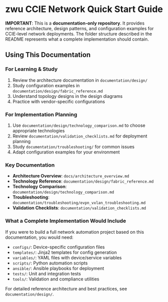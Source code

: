 # zwu CCIE Network Quick Start Guide

**IMPORTANT**: This is a **documentation-only repository**. It provides reference architecture, design patterns, and configuration examples for CCIE-level network deployments. The folder structure described in the README represents what a complete implementation should contain.

## Using This Documentation

### For Learning & Study
1. Review the architecture documentation in `documentation/design/`
2. Study configuration examples in `documentation/design/fabric_reference.md`
3. Understand topology designs in the design diagrams
4. Practice with vendor-specific configurations

### For Implementation Planning
1. Use `documentation/design/technology_comparison.md` to choose appropriate technologies
2. Review `documentation/validation_checklists.md` for deployment planning
3. Study `documentation/troubleshooting/` for common issues
4. Adapt configuration examples for your environment

### Key Documentation
- **Architecture Overview**: `docs/architecture_overview.md`
- **Technology Reference**: `documentation/design/fabric_reference.md`
- **Technology Comparison**: `documentation/design/technology_comparison.md`
- **Troubleshooting**: `documentation/troubleshooting/evpn_vxlan_troubleshooting.md`
- **Validation Checklists**: `documentation/validation_checklists.md`

### What a Complete Implementation Would Include
If you were to build a full network automation project based on this documentation, you would need:
- `configs/`: Device-specific configuration files
- `templates/`: Jinja2 templates for config generation
- `variables/`: YAML files with device/service variables
- `scripts/`: Python automation scripts
- `ansible/`: Ansible playbooks for deployment
- `tests/`: Unit and integration tests
- `tools/`: Validation and compliance utilities

For detailed reference architecture and best practices, see `documentation/design/`.
